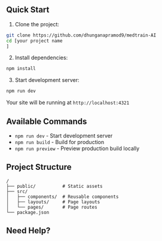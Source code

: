 


## Quick Start

1. Clone the project:
```bash
git clone https://github.com/dhunganapramod9/medtrain-AI
cd [your project name
]
```

2. Install dependencies:
```bash
npm install
```

3. Start development server:
```bash
npm run dev
```
Your site will be running at `http://localhost:4321`

## Available Commands

- `npm run dev` - Start development server
- `npm run build` - Build for production
- `npm run preview` - Preview production build locally

## Project Structure

```
/
├── public/          # Static assets
├── src/
│   ├── components/  # Reusable components
│   ├── layouts/     # Page layouts
│   └── pages/       # Page routes
└── package.json
```

## Need Help?



